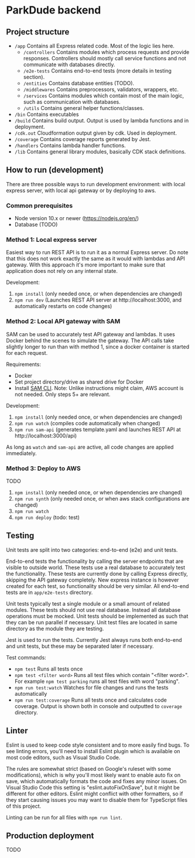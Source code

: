 # ParkDude backend

## Project structure

- `/app` Contains all Express related code. Most of the logic lies here.
  - `/controllers` Contains modules which process requests and provide responses. Controllers should mostly call service functions and not communicate with databases directly.
  - `/e2e-tests` Contains end-to-end tests (more details in testing section).
  - `/entities` Contains database entities (TODO).
  - `/middlewares` Contains preprocessors, validators, wrappers, etc.
  - `/services` Contains modules which contain most of the main logic, such as communication with databases.
  - `/utils` Contains general helper functions/classes.
- `/bin` Contains executables
- `/build` Contains build output. Output is used by lambda functions and in deployment.
- `/cdk.out` Cloudformation output given by cdk. Used in deployment.
- `/coverage` Contains coverage reports generated by Jest.
- `/handlers` Contains lambda handler functions.
- `/lib` Contains general library modules, basically CDK stack definitions.

## How to run (development)

There are three possible ways to run development environment: with local express server, with local api gateway or by deploying to aws.

### Common prerequisites

- Node version 10.x or newer (https://nodejs.org/en/)
- Database (TODO)

### Method 1: Local express server

Easiest way to run REST API is to run it as a normal Express server. Do note that this does not work exactly the same as it would with lambdas and API gateway. With this approach it's more important to make sure that application does not rely on any internal state.

Development:

1. `npm install` (only needed once, or when dependencies are changed)
2. `npm run dev` (Launches REST API server at http://localhost:3000, and automatically restarts on code changes)

### Method 2: Local API gateway with SAM

SAM can be used to accurately test API gateway and lambdas. It uses Docker behind the scenes to simulate the gateway. The API calls take slightly longer to run than with method 1, since a docker container is started for each request.

Requirements:

- Docker
- Set project directory/drive as shared drive for Docker
- Install [SAM CLI](https://docs.aws.amazon.com/serverless-application-model/latest/developerguide/serverless-sam-cli-install.html). Note: Unlike instructions might claim, AWS account is not needed. Only steps 5+ are relevant.

Development:

1. `npm install` (only needed once, or when dependencies are changed)
2. `npm run watch` (compiles code automatically when changed)
3. `npm run sam-api` (generates template.yaml and launches REST API at http://localhost:3000/api)

As long as `watch` and `sam-api` are active, all code changes are applied immediately.

### Method 3: Deploy to AWS

TODO

1. `npm install` (only needed once, or when dependencies are changed)
2. `npm run synth` (only needed once, or when aws stack configurations are changed)
3. `npm run watch`
4. `npm run deploy` (todo: test)

## Testing

Unit tests are split into two categories: end-to-end (e2e) and unit tests.

End-to-end tests the functionality by calling the server endpoints that are visible to outside world. These tests use a real database to accurately test the functionality. These tests are currently done by calling Express directly, skipping the API gateway completely. New express instance is however created for each test, so functionality should be very similar. All end-to-end tests are in `app/e2e-tests` directory.

Unit tests typically test a single module or a small amount of related modules. These tests should not use real database. Instead all database operations must be mocked. Unit tests should be implemented as such that they can be run parallel if necessary. Unit test files are located in same directory as the module they are testing.

Jest is used to run the tests. Currently Jest always runs both end-to-end and unit tests, but these may be separated later if necessary.

Test commands:

- `npm test` Runs all tests once
- `npm test <filter word>` Runs all test files which contain "\<filter word\>". For example `npm test parking` runs all test files with word "parking".
- `npm run test:watch` Watches for file changes and runs the tests automatically
- `npm run test:coverage` Runs all tests once and calculates code coverage. Output is shown both in console and outputted to `coverage` directory.

## Linter

Eslint is used to keep code style consistent and to more easily find bugs. To see linting errors, you'll need to install Eslint plugin which is available on most code editors, such as Visual Studio Code.

The rules are somewhat strict (based on Google's ruleset with some modifications), which is why you'll most likely want to enable auto fix on save, which automatically formats the code and fixes any minor issues. On Visual Studio Code this setting is "eslint.autoFixOnSave", but it might be different for other editors. Eslint might conflict with other formatters, so if they start causing issues you may want to disable them for TypeScript files of this project.

Linting can be run for all files with `npm run lint`.

## Production deployment

TODO
